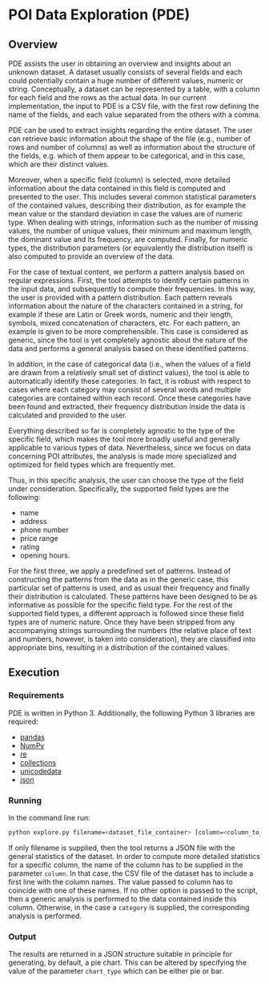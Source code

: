 # POI Data Exploration (PDE)

## Overview

PDE assists the user in obtaining an overview and insights about an unknown dataset.
A dataset usually consists of several fields and each could potentially contain a huge number of different values, numeric or string.
Conceptually, a dataset can be represented by a table, with a column for each field and the rows as the actual data.
In our current implementation, the input to PDE is a CSV file, with the first row defining the name of the fields, and each value separated from the others with a comma.

PDE can be used to extract insights regarding the entire dataset.
The user can retrieve basic information about the shape of the file (e.g., number of rows and number of columns) as well as information about the structure of the fields, e.g. which of them appear to be categorical, and in this case, which are their distinct values.

Moreover, when a specific field (column) is selected, more detailed information about the data contained in this field is computed and presented to the user.
This includes several common statistical parameters of the contained values, describing their distribution, as for example the mean value or the standard deviation in case the values are of numeric
type.
When dealing with strings, information such as the number of missing values, the number of unique values, their minimum and maximum length, the dominant value and its frequency, are computed.
Finally, for numeric types, the distribution parameters (or equivalently the distribution itself) is also computed to provide an overview of the data.

For the case of textual content, we perform a pattern analysis based on regular expressions.
First, the tool attempts to identify certain patterns in the input data, and subsequently to compute their frequencies.
In this way, the user is provided with a pattern distribution.
Each pattern reveals information about the nature of the characters contained in a string, for example if these are Latin or Greek words, numeric and their length, symbols, mixed concatenation of
characters, etc.
For each pattern, an example is given to be more comprehensible.
This case is considered as generic,
since the tool is yet completely agnostic about the nature of the data and performs a general analysis based on these identified patterns.

In addition, in the case of categorical data (i.e., when the values of a field are drawn from a relatively small set of distinct values), the tool is able to automatically identify these categories.
In fact, it is robust with respect to cases where each category may consist of several words and multiple categories are contained within each record.
Once these categories have been found and extracted, their frequency distribution inside the data is calculated and provided to the user.

Everything described so far is completely agnostic to the type of the specific field, which makes the tool more broadly useful and generally applicable to various types of data.
Nevertheless, since we focus on data concerning POI attributes, the analysis is made more specialized and optimized for field types which are frequently met.

Thus, in this specific analysis, the user can choose the type of the field under consideration. Specifically, the supported
field types are the following:

* name
* address
* phone number
* price range
* rating
* opening hours.

For the first three, we apply a predefined set of patterns. Instead of constructing the patterns from the data as in the generic case, this particular set of patterns is used, and as usual their frequency and finally their distribution is calculated.
These patterns have been designed to be as informative as possible for the specific field type.
For the rest of the supported field types, a different approach is followed since these field types are of numeric nature.
Once they have been stripped from any accompanying strings surrounding the numbers (the relative place of text and numbers, however, is taken into consideration), they are classified into appropriate bins, resulting in a distribution of the contained values.

## Execution

### Requirements

PDE is written in Python 3. Additionally, the following Python 3 libraries are required:

* [pandas](https://pandas.pydata.org/)
* [NumPy](http://www.numpy.org/)
* [re](https://docs.python.org/3/library/re.html)
* [collections](https://docs.python.org/3/library/collections.html)
* [unicodedata](https://docs.python.org/3/library/unicodedata.html)
* [json](https://docs.python.org/3/library/json.html)

### Running

In the command line run:

```bash
python explore.py filename=<dataset_file_container> [column=<column_to_analyze> [category=<generic|categorical|schedule|name|address|phone|rating> chart_type=<pie|bar>]]
```

If only filename is supplied, then the tool returns a JSON file with the general statistics of the dataset.
In order to compute more detailed statistics for a specific column, the name of the column has to be supplied in the parameter `column`.
In that case, the CSV file of the dataset has to include a first line with the column names.
The value passed to column has to coincide with one of these names.
If no other option is passed to the script, then a generic analysis is performed to the data contained inside this column.
Otherwise, in the case a `category` is supplied, the corresponding analysis is performed.


### Output

The results are returned in a JSON structure suitable in principle for generating, by default, a pie chart.
This can be altered by specifying the value of the parameter `chart_type` which can be either pie or bar.